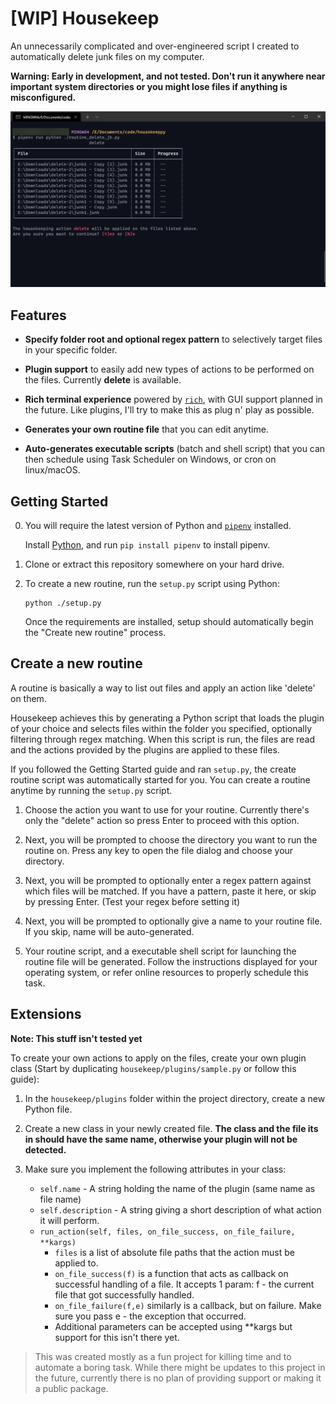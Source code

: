 # [WIP] Housekeep

An unnecessarily complicated and over-engineered script I created to automatically delete junk files on my computer. 

**Warning: Early in development, and not tested. Don't run it anywhere near important system directories or you might lose files if anything is misconfigured.**


<p align="center">
<img src="assets/screenshot1.png" alt="Screenshot of a routine being run"
  width="700" />
</p>

## Features 

- **Specify folder root and optional regex pattern** to selectively target files in your specific folder. 

- **Plugin support** to easily add new types of actions to be performed on the files. Currently **delete** is available.

- **Rich terminal experience** powered by [`rich`](https://github.com/willmcgugan/rich), with GUI support planned in the future. Like plugins, I'll try to make this as plug n' play as possible. 

- **Generates your own routine file** that you can edit anytime.

- **Auto-generates executable scripts** (batch and shell script) that you can then schedule using Task Scheduler on Windows, or cron on linux/macOS. 

## Getting Started

0. You will require the latest version of Python and [`pipenv`](https://github.com/pypa/pipenv)
   installed. 

   Install [Python](https://www.python.org/downloads/), and run `pip install pipenv` to install pipenv.

1. Clone or extract this repository somewhere on your hard drive.

2. To create a new routine, run the `setup.py` script using Python:

    ```shell
    python ./setup.py
    ```

    Once the requirements are installed, setup should automatically begin the "Create new routine" process. 

## Create a new routine

A routine is basically a way to list out files and apply an action like 'delete' on them. 

Housekeep achieves this by generating a Python script that loads the plugin of your choice and selects files within the folder you specified, optionally filtering through regex matching. When this script is run, the files are read and the actions provided by the plugins are applied to these files.

If you followed the Getting Started guide and ran `setup.py`, the create routine script was automatically started for you. You can create a routine anytime by running the `setup.py` script.

1.  Choose the action you want to use for your routine. Currently there's only the "delete" action so press Enter to proceed with this option.

2. Next, you will be prompted to choose the directory you want to run the routine on. Press any key to open the file dialog and choose your directory. 

3. Next, you will be prompted to optionally enter a regex pattern against which files will be matched. If you have a pattern, paste it here, or skip by pressing Enter. (Test your regex before setting it)

4. Next, you will be prompted to optionally give a name to your routine file. If you skip, name will be auto-generated.

5. Your routine script, and a executable shell script for launching the routine file will be generated. Follow the instructions displayed for your operating system, or refer online resources to properly schedule this task. 

## Extensions 

**Note: This stuff isn't tested yet**

To create your own actions to apply on the files, create your own plugin class (Start by duplicating `housekeep/plugins/sample.py` or follow this guide):

1. In the `housekeep/plugins` folder within the project directory, create a new Python file.

2. Create a new class in your newly created file. **The class and the file its in should have the same name, otherwise your plugin will not be detected.** 

3. Make sure you implement the following attributes in your class:

    - `self.name` - A string holding the name of the plugin (same name as file name)
    - `self.description` - A string giving a short description of what action it will perform. 
    - `run_action(self, files, on_file_success, on_file_failure, **kargs)`
        - `files` is a list of absolute file paths that the action must be applied to.
        - `on_file_success(f)` is a function that acts as callback on successful handling of a file. It accepts 1 param: f - the current file that got successfully handled.
        - `on_file_failure(f,e)` similarly is a callback, but on failure. Make sure you pass e - the exception that occurred. 
        - Additional parameters can be accepted using **kargs but support for this isn't there yet. 


> This was created mostly as a fun project for killing time and to automate a boring task. While there might be updates to this project in the future, currently there is no plan of providing support or making it a public package. 

